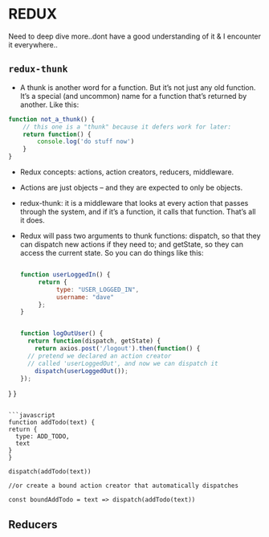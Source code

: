 # REDUX

Need to deep dive more..dont have a good understanding of it & I encounter it everywhere..

## `redux-thunk`

* A thunk is another word for a function. But it’s not just any old function. It’s a special (and uncommon) name for a function that’s returned by another.
Like this:

```javascript
function not_a_thunk() {
	// this one is a "thunk" because it defers work for later:
	return function() {
		console.log('do stuff now')
	}
}
```
* Redux concepts: actions, action creators, reducers, middleware.

* Actions are just objects – and they are expected to only be objects.

* redux-thunk: it is a middleware that looks at every action that passes through the system, and if it’s a function, it calls that function. That’s all it does.

* Redux will pass two arguments to thunk functions: dispatch, so that they can dispatch new actions if they need to; and getState, so they can access the current state. So you can do things like this:

  ```javascript

  function userLoggedIn() {
	   return {
    		type: "USER_LOGGED_IN",
    		username: "dave"
	   };
  }


  function logOutUser() {
    return function(dispatch, getState) {
      return axios.post('/logout').then(function() {
    // pretend we declared an action creator
    // called 'userLoggedOut', and now we can dispatch it
      dispatch(userLoggedOut());
  });
}
}
  ```

```javascript
function addTodo(text) {
  return {
    type: ADD_TODO,
    text
  }
}

dispatch(addTodo(text))

//or create a bound action creator that automatically dispatches

const boundAddTodo = text => dispatch(addTodo(text))
```
## Reducers
